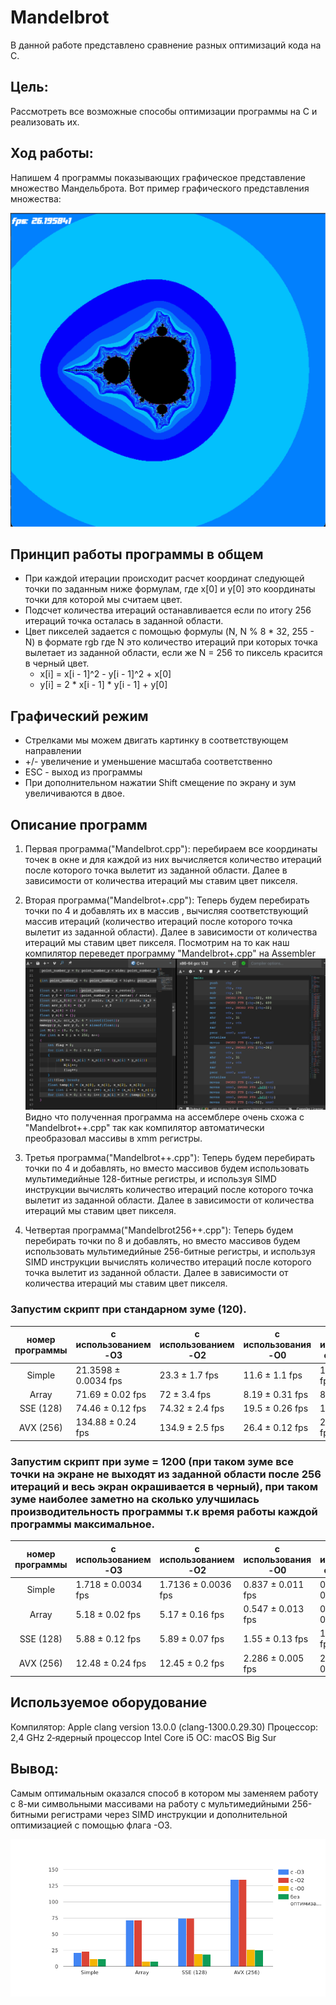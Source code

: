# Mandelbrot
В данной работе представлено сравнение разных оптимизаций кода на С.
## Цель:
Рассмотреть все возможные способы оптимизации программы на С и реализовать их.
## Ход работы:
Напишем 4 программы показывающих графическое представление множество Мандельброта. Вот пример графического представления множества:

<img src="image.png" alt="drawing" width="600"/>

## Принцип работы программы в общем
+ При каждой итерации происходит расчет координат следующей точки по заданным ниже формулам, где x[0] и y[0] это координаты точки для которой мы считаем цвет.
+ Подсчет количества итераций останавливается если по итогу 256 итераций точка осталась в заданной области.
+ Цвет пикселей задается с помощью формулы (N, N % 8 * 32, 255 - N) в формате rgb где N это количество итераций при которых точка вылетает из заданной области, если же N = 256 то пиксель красится в черный цвет.
    * x[i] = x[i - 1]^2 - y[i - 1]^2 + x[0]
    * y[i] = 2 * x[i - 1] * y[i - 1] + y[0]

## Графический режим
* Стрелками мы можем двигать картинку в соответствующем направлении
* +/- увеличение и уменьшение масштаба соответственно
* ESC - выход из программы
* При дополнительном нажатии Shift смещение по экрану и зум увеличиваются в двое.

## Описание программ
1. Первая программа("Mandelbrot.cpp"): перебираем все координаты точек в окне и для каждой из них вычисляется количество итераций после которого точка вылетит из заданной области. Далее в зависимости от количества итераций мы ставим цвет пикселя.

2. Вторая программа("Mandelbrot+.cpp"): Теперь будем перебирать точки по 4 и добавлять их в массив , вычисляя соответствующий массив итераций (количество итераций после которого точка вылетит из заданной области). Далее в зависимости от количества итераций мы ставим цвет пикселя.
Посмотрим на то как наш компилятор переведет программу "Mandelbrot+.cpp" на Assembler
![Alt text](image-1.png)
Видно что полученная программа на ассемблере очень схожа с "Mandelbrot++.cpp" так как компилятор автоматически преобразовал массивы в xmm регистры.

3. Третья программа("Mandelbrot++.cpp"): Теперь будем перебирать точки по 4 и добавлять, но вместо массивов будем использовать мультимедийные 128-битные регистры, и используя SIMD инструкции вычислять количество итераций после которого точка вылетит из заданной области. Далее в зависимости от количества итераций мы ставим цвет пикселя.

4. Четвертая программа("Mandelbrot256++.cpp"): Теперь будем перебирать точки по 8 и добавлять, но вместо массивов будем использовать мультимедийные 256-битные регистры, и используя SIMD инструкции вычислять количество итераций после которого точка вылетит из заданной области. Далее в зависимости от количества итераций мы ставим цвет пикселя.

### Запустим скрипт при стандарном зуме (120).

| номер программы | c использованием -O3 | с использованием -O2 | c использования -O0 | без использования оптимизации |
|:---------------:|----------------------|----------------------|---------------------|-------------------------------|
| Simple          | 21.3598 ± 0.0034 fps |       23.3 ± 1.7 fps |      11.6 ± 1.1 fps |              11.77 ± 0.14 fps |
| Array           |     71.69 ± 0.02 fps |         72 ± 3.4 fps |     8.19 ± 0.31 fps |               8.18 ± 0.36 fps |
| SSE (128)       |     74.46 ± 0.12 fps |      74.32 ± 2.4 fps |     19.5 ± 0.26 fps |                19.2 ± 1.5 fps |
| AVX (256)       |    134.88 ± 0.24 fps |      134.9 ± 2.5 fps |     26.4 ± 0.12 fps |              25.67 ± 0.12 fps |

### Запустим скрипт при зуме = 1200 (при таком зуме все точки на экране не выходят из заданной области после 256 итераций и весь экран окрашивается в черный), при таком зуме наиболее заметно на сколько улучшилась производительность программы т.к время работы каждой программы максимальное.

| номер программы | c использованием -O3 | с использованием -O2 | c использования -O0 | без использования оптимизации |
|:---------------:|----------------------|----------------------|---------------------|-------------------------------|
| Simple          |   1.718 ± 0.0034 fps |  1.7136 ± 0.0036 fps |   0.837 ± 0.011 fps |         0.85923 ± 0.00032 fps |
| Array           |      5.18 ± 0.02 fps |      5.17 ± 0.16 fps |   0.547 ± 0.013 fps |           0.5646 ± 0.0012 fps |
| SSE (128)       |      5.88 ± 0.12 fps |      5.89 ± 0.07 fps |     1.55 ± 0.13 fps |             1.546 ± 0.043 fps |
| AVX (256)       |     12.48 ± 0.24 fps |      12.45 ± 0.2 fps |   2.286 ± 0.005 fps |           2.2896 ± 0.0005 fps |

## Используемое оборудование
Компилятор: Apple clang version 13.0.0 (clang-1300.0.29.30)
Процессор: 2,4 GHz 2‑ядерный процессор Intel Core i5
ОС: macOS Big Sur

## Вывод:
Самым оптимальным оказался способ в котором мы заменяем работу с 8-ми символьными массивами на работу с мультимедийными 256-битными регистрами через SIMD инструкции и дополнительной оптимизацией с помощью флага -О3.

<img src="chart-3.png" alt="drawing" width="800"/>
